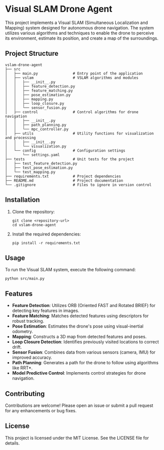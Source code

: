 # Visual SLAM Drone Agent

This project implements a Visual SLAM (Simultaneous Localization and Mapping) system designed for autonomous drone navigation. The system utilizes various algorithms and techniques to enable the drone to perceive its environment, estimate its position, and create a map of the surroundings.

## Project Structure

```
vslam-drone-agent
├── src
│   ├── main.py                # Entry point of the application
│   ├── vslam                  # VSLAM algorithms and modules
│   │   ├── __init__.py
│   │   ├── feature_detection.py
│   │   ├── feature_matching.py
│   │   ├── pose_estimation.py
│   │   ├── mapping.py
│   │   ├── loop_closure.py
│   │   └── sensor_fusion.py
│   ├── control                # Control algorithms for drone navigation
│   │   ├── __init__.py
│   │   ├── path_planning.py
│   │   └── mpc_controller.py
│   ├── utils                  # Utility functions for visualization and processing
│   │   ├── __init__.py
│   │   └── visualization.py
│   └── config                 # Configuration settings
│       └── settings.yaml
├── tests                      # Unit tests for the project
│   ├── test_feature_detection.py
│   ├── test_pose_estimation.py
│   └── test_mapping.py
├── requirements.txt           # Project dependencies
├── README.md                  # Project documentation
└── .gitignore                 # Files to ignore in version control
```

## Installation

1. Clone the repository:
   ```
   git clone <repository-url>
   cd vslam-drone-agent
   ```

2. Install the required dependencies:
   ```
   pip install -r requirements.txt
   ```

## Usage

To run the Visual SLAM system, execute the following command:
```
python src/main.py
```

## Features

- **Feature Detection**: Utilizes ORB (Oriented FAST and Rotated BRIEF) for detecting key features in images.
- **Feature Matching**: Matches detected features using descriptors for robust tracking.
- **Pose Estimation**: Estimates the drone's pose using visual-inertial odometry.
- **Mapping**: Constructs a 3D map from detected features and poses.
- **Loop Closure Detection**: Identifies previously visited locations to correct drift.
- **Sensor Fusion**: Combines data from various sensors (camera, IMU) for improved accuracy.
- **Path Planning**: Generates a path for the drone to follow using algorithms like RRT*.
- **Model Predictive Control**: Implements control strategies for drone navigation.

## Contributing

Contributions are welcome! Please open an issue or submit a pull request for any enhancements or bug fixes.

## License

This project is licensed under the MIT License. See the LICENSE file for details.